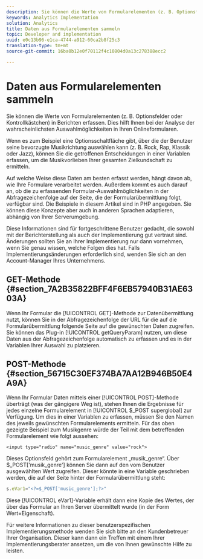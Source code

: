 ```yaml
---
description: Sie können die Werte von Formularelementen (z. B. Optionsfelder oder Kontrollkästchen) in Berichten erfassen. Dies hilft Ihnen bei der Analyse der wahrscheinlichsten Auswahlmöglichkeiten in Ihren Onlineformularen.
keywords: Analytics Implementation
solution: Analytics
title: Daten aus Formularelementen sammeln
topic: Developer and implementation
uuid: e0c13b96-e1ca-4744-a912-60ca2b8f25c3
translation-type: tm+mt
source-git-commit: 16ba0b12e0f70112f4c10804d0a13c278388ecc2

---
```



# Daten aus Formularelementen sammeln

Sie können die Werte von Formularelementen (z. B. Optionsfelder oder Kontrollkästchen) in Berichten erfassen. Dies hilft Ihnen bei der Analyse der wahrscheinlichsten Auswahlmöglichkeiten in Ihren Onlineformularen.

Wenn es zum Beispiel eine Optionsschaltfläche gibt, über die der Benutzer seine bevorzugte Musikrichtung auswählen kann (z. B. Rock, Rap, Klassik oder Jazz), können Sie die getroffenen Entscheidungen in einer Variablen erfassen, um die Musikvorlieben Ihrer gesamten Zielkundschaft zu ermitteln.

Auf welche Weise diese Daten am besten erfasst werden, hängt davon ab, wie Ihre Formulare verarbeitet werden. Außerdem kommt es auch darauf an, ob die zu erfassenden Formular-Auswahlmöglichkeiten in der Abfragezeichenfolge auf der Seite, die der Formularübermittlung folgt, verfügbar sind. Die Beispiele in diesem Artikel sind in PHP angegeben. Sie können diese Konzepte aber auch in anderen Sprachen adaptieren, abhängig von Ihrer Serverumgebung.

Diese Informationen sind für fortgeschrittene Benutzer gedacht, die sowohl mit der Berichterstellung als auch der Implementierung gut vertraut sind. Änderungen sollten Sie an Ihrer Implementierung nur dann vornehmen, wenn Sie genau wissen, welche Folgen dies hat. Falls Implementierungsänderungen erforderlich sind, wenden Sie sich an den Account-Manager Ihres Unternehmens.

## GET-Methode {#section_7A2B35822BFF4F6EB57940B31AE6303A}

Wenn Ihr Formular die [!UICONTROL GET]-Methode zur Datenübermittlung nutzt, können Sie in der Abfragezeichenfolge der URL für die auf die Formularübermittlung folgende Seite auf die gewünschten Daten zugreifen. Sie können das Plug-in [!UICONTROL getQueryParam] nutzen, um diese Daten aus der Abfragezeichenfolge automatisch zu erfassen und es in der Variablen Ihrer Auswahl zu platzieren.

## POST-Methode {#section_56715C30EF374BA7AA12B946B50E4A9A}

Wenn Ihr Formular Daten mittels einer [!UICONTROL POST]-Methode überträgt (was der gängigere Weg ist), stehen Ihnen die Ergebnisse für jedes einzelne Formularelement in [!UICONTROL $_POST superglobal] zur Verfügung. Um dies in einer Variablen zu erfassen, müssen Sie den Namen des jeweils gewünschten Formularelements ermitteln. Für das oben gezeigte Beispiel zum Musikgenre würde der Teil mit dem betreffenden Formularelement wie folgt aussehen:

```
<input type="radio" name="music_genre" value="rock">
```

Dieses Optionsfeld gehört zum Formularelement „musik_genre“. Über $_POST['musik_genre'] können Sie dann auf den vom Benutzer ausgewählten Wert zugreifen. Dieser könnte in eine Variable geschrieben werden, die auf der Seite hinter der Formularübermittlung steht:

```js
s.eVar1="<?=$_POST['music_genre'];?>"
```

Diese [!UICONTROL eVar1]-Variable erhält dann eine Kopie des Wertes, der über das Formular an Ihren Server übermittelt wurde (in der Form Wert=Eigenschaft).

Für weitere Informationen zu dieser benutzerspezifischen Implementierungsmethode wenden Sie sich bitte an den Kundenbetreuer Ihrer Organisation. Dieser kann dann ein Treffen mit einem Ihrer Implementierungsberater ansetzen, um die von Ihnen gewünschte Hilfe zu leisten.
